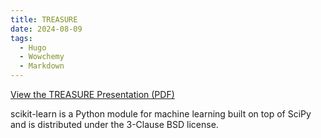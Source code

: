 ```yaml
---
title: TREASURE
date: 2024-08-09
tags:
  - Hugo
  - Wowchemy
  - Markdown
---
```


[View the TREASURE Presentation (PDF)](/static/uploads/TREASURE.pdf)

scikit-learn is a Python module for machine learning built on top of SciPy and is distributed under the 3-Clause BSD license.

<!--more-->
